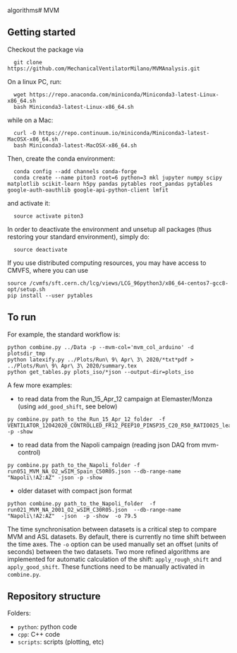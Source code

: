 algorithms# MVM


## Getting started
Checkout the package via
```
  git clone https://github.com/MechanicalVentilatorMilano/MVMAnalysis.git
```

On a linux PC, run:
```
  wget https://repo.anaconda.com/miniconda/Miniconda3-latest-Linux-x86_64.sh
  bash Miniconda3-latest-Linux-x86_64.sh
```
while on a Mac:
```
  curl -O https://repo.continuum.io/miniconda/Miniconda3-latest-MacOSX-x86_64.sh
  bash Miniconda3-latest-MacOSX-x86_64.sh
```

Then, create the conda environment:
```
  conda config --add channels conda-forge
  conda create --name piton3 root=6 python=3 mkl jupyter numpy scipy matplotlib scikit-learn h5py pandas pytables root_pandas pytables google-auth-oauthlib google-api-python-client lmfit
```

and activate it:
```
  source activate piton3
```

In order to deactivate the environment and unsetup all packages (thus restoring your standard environment), simply do:

```
  source deactivate
```

If you use distributed computing resources, you may have access to CMVFS, where you can use
```
source /cvmfs/sft.cern.ch/lcg/views/LCG_96python3/x86_64-centos7-gcc8-opt/setup.sh
pip install --user pytables
```

## To run
For example, the standard workflow is:
```
python combine.py ../Data -p --mvm-col='mvm_col_arduino' -d plotsdir_tmp
python latexify.py ../Plots/Run\ 9\ Apr\ 3\ 2020/*txt*pdf > ../Plots/Run\ 9\ Apr\ 3\ 2020/summary.tex
python get_tables.py plots_iso/*json --output-dir=plots_iso
```

A few more examples:

- to read data from the Run_15_Apr_12 campaign at Elemaster/Monza (using ```add_good_shift```, see below)
```
py combine.py path_to_the_Run_15_Apr_12_folder  -f  VENTILATOR_12042020_CONTROLLED_FR12_PEEP10_PINSP35_C20_R50_RATIO025_leak.txt -p -show
```

- to read data from the Napoli campaign (reading json DAQ from mvm-control)
```
py combine.py path_to_the_Napoli_folder -f run051_MVM_NA_O2_wSIM_Spain_C50R05.json --db-range-name "Napoli\!A2:AZ" -json -p -show
```
- older dataset with compact json format
```
python combine.py path_to_the_Napoli_folder  -f run021_MVM_NA_2001_O2_wSIM_C30R05.json  --db-range-name "Napoli\!A2:AZ"  -json  -p -show  -o 79.5  
```

The time synchronisation between datasets is a critical step to compare MVM and ASL datasets. By default, there is currently no time shift between the time axes. The ```-o``` option can be used manually set an offset (units of seconds) between the two datasets. Two more refined algorithms are implemented for automatic calculation of the shift: ```apply_rough_shift``` and ```apply_good_shift```. These functions need to be manually activated in ```combine.py```.

## Repository structure

Folders:
  * `python`: python code
  * `cpp`: C++ code
  * `scripts`: scripts (plotting, etc)
